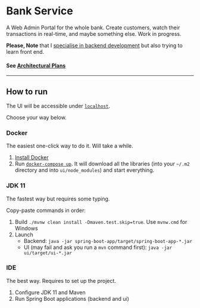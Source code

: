 # Bank Service

A Web Admin Portal for the whole bank. 
Create customers, watch their transactions in real-time, and maybe something else. Work in progress. 

**Please, Note** that I [specialise in backend development](https://github.com/Sam-Kruglov/bank/issues/7) but also trying to learn front end.

#### See [Architectural Plans](Architectural%20Plans.md)
 
---

## How to run

The UI will be accessible under [`localhost`](http://localhost).

Choose your way below.

### Docker
The easiest one-click way to do it. Will take a while.

1. [Install Docker](https://www.docker.com/products/docker-desktop)
2. Run [`docker-compose up`](docker-compose.yml). 
It will download all the libraries (into your `~/.m2` directory and into `ui/node_modules`) and start everything.

### JDK 11
The fastest way but requires some typing.

Copy-paste commands in order:
1. Build `./mvnw clean install -Dmaven.test.skip=true`. Use `mvnw.cmd` for Windows
2. Launch
    - Backend: `java -jar spring-boot-app/target/spring-boot-app-*.jar`
    - UI (may fail and ask you run a `mvn` command first): `java -jar ui/target/ui-*.jar`

### IDE
The best way. Requires to set up the project.
1. Configure JDK 11 and Maven
2. Run Spring Boot applications (backend and ui)
